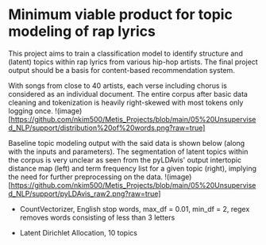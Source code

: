 # Minimum viable product for topic modeling of rap lyrics

This project aims to train a classification model to identify structure and (latent) topics within rap lyrics from various hip-hop artists. The final project output should be a basis for content-based recommendation system.

With songs from close to 40 artists, each verse including chorus is considered as an individual document. The entire corpus after basic data cleaning and tokenization is heavily right-skewed with most tokens only logging once.
!(image)[https://github.com/nkim500/Metis_Projects/blob/main/05%20Unsupervised_NLP/support/distribution%20of%20words.png?raw=true]

Baseline topic modeling output with the said data is shown below (along with the inputs and parameters). The segmentation of latent topics within the corpus is very unclear as seen from the pyLDAvis' output intertopic distance map (left) and term frequency list for a given topic (right), implying the need for further preprocessing on the data. 
!(image)[https://github.com/nkim500/Metis_Projects/blob/main/05%20Unsupervised_NLP/support/pyLDAvis_raw2.png?raw=true]


- CountVectorizer, English stop words, max_df = 0.01, min_df = 2, regex removes words consisting of less than 3 letters

- Latent Dirichlet Allocation, 10 topics
